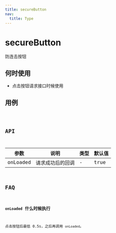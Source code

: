 ```yaml
---
title: secureButton
nav:
  title: Type
---
```


# secureButton

防连击按钮

## 何时使用

- 点击按钮请求接口时候使用

## 用例

<code src="./demo/secureButton.tsx" />

## API

| 参数     | 说明             | 类型 | 默认值 |
| -------- | ---------------- | ---- | ------ |
| onLoaded | 请求成功后的回调 | -    | true   |

## FAQ

### `onLoaded` 什么时候执行

点击按钮后最低 0.5s，之后再调用 `onLoaded`。
